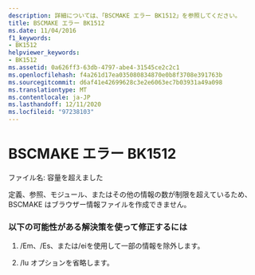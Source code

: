 ```yaml
---
description: 詳細については、「BSCMAKE エラー BK1512」を参照してください。
title: BSCMAKE エラー BK1512
ms.date: 11/04/2016
f1_keywords:
- BK1512
helpviewer_keywords:
- BK1512
ms.assetid: 0a626ff3-63db-4797-abe4-31545ce2c2c1
ms.openlocfilehash: f4a261d17ea035080834870e0b8f3708e391763b
ms.sourcegitcommit: d6af41e42699628c3e2e6063ec7b03931a49a098
ms.translationtype: MT
ms.contentlocale: ja-JP
ms.lasthandoff: 12/11/2020
ms.locfileid: "97238103"
---
```

# <a name="bscmake-error-bk1512"></a>BSCMAKE エラー BK1512

ファイル名: 容量を超えました

定義、参照、モジュール、またはその他の情報の数が制限を超えているため、BSCMAKE はブラウザー情報ファイルを作成できません。

### <a name="to-fix-by-using-the-following-possible-solutions"></a>以下の可能性がある解決策を使って修正するには

1. /Em、/Es、または/eiを使用して一部の情報を除外します。

1. /Iu オプションを省略します。
